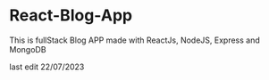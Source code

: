 # React-Blog-App

This is fullStack Blog APP made with ReactJs, NodeJS, Express and MongoDB

last edit 22/07/2023
